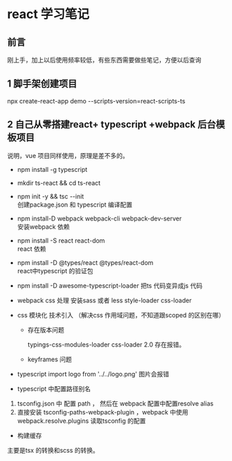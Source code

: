 # react 学习笔记

## 前言
刚上手，加上以后使用频率较低，有些东西需要做些笔记，方便以后查询

## 1 脚手架创建项目
npx create-react-app demo --scripts-version=react-scripts-ts

## 2 自己从零搭建react+ typescript +webpack 后台模板项目

说明，vue 项目同样使用，原理是差不多的。

* npm install -g typescript

* mkdir ts-react && cd ts-react

* npm init -y && tsc --init   
    创建package.json 和 typescript 编译配置

* npm install-D webpack webpack-cli webpack-dev-server  
    安装webpack 依赖

* npm install -S react react-dom   
    react 依赖
 
* npm install -D @types/react @types/react-dom  
    react中typescript 的验证包

* npm install -D awesome-typescript-loader 
    把ts 代码变异成js 代码

* webpack css 处理 
    安装sass 或者 less  style-loader css-loader


* css 模块化 技术引入 （解决css 作用域问题，不知道跟scoped 的区别在哪）


    - 存在版本问题 
        
        typings-css-modules-loader  css-loader 2.0 存在报错。
    - keyframes 问题

*  typescript import logo from '../../logo.png'  图片会报错

* typescript 中配置路径别名

1. tsconfig.json 中 配置 path ， 然后在 webpack 配置中配置resolve alias 
2. 直接安装 tsconfig-paths-webpack-plugin ，webpack 中使用 webpack.resolve.plugins 读取tsconfig 的配置

* 构建缓存

主要是tsx 的转换和scss 的转换。











